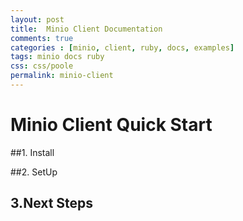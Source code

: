 ```yaml
---
layout: post
title:  Minio Client Documentation
comments: true
categories : [minio, client, ruby, docs, examples]
tags: minio docs ruby
css: css/poole
permalink: minio-client 
---
```


 
# Minio Client Quick Start

 
##1. Install

 
    					 

##2. SetUp

  
    					 
 
## 3.Next Steps

  